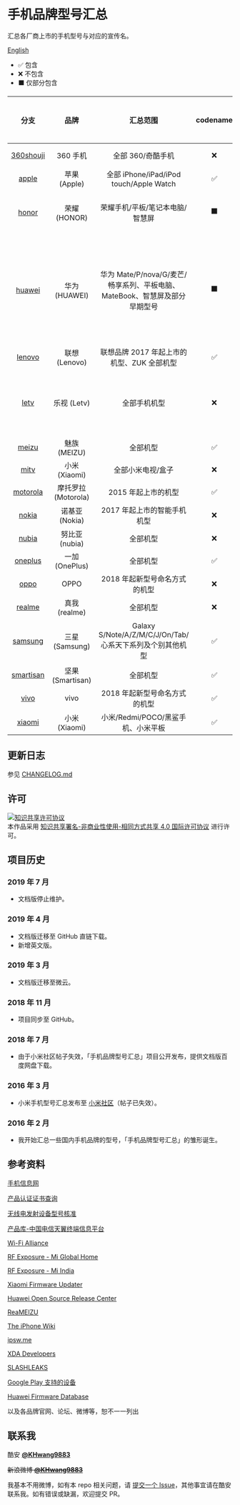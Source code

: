 # 手机品牌型号汇总

汇总各厂商上市的手机型号与对应的宣传名。

[English](https://github.com/KHwang9883/MobileModels/blob/master/README_en.md)

- ✅ 包含
- ❌ 不包含
- ⬛ 仅部分包含

| 分支 | 品牌 | 汇总范围 | codename | 国际机型 | 备注 |
| :-: | :-: | :-: | :-: | :-: | :-: |
| [360shouji](https://github.com/KHwang9883/MobileModels/blob/master/brands/360shouji.md) | 360 手机 | 全部 360/奇酷手机 | ❌ | ❌ | 已停更 |
| [apple](https://github.com/KHwang9883/MobileModels/blob/master/brands/apple.md) | 苹果 (Apple) | 全部 iPhone/iPad/iPod touch/Apple Watch | ✅ | ✅ | -- |
| [honor](https://github.com/KHwang9883/MobileModels/blob/master/brands/honor.md) | 荣耀 (HONOR) | 荣耀手机/平板/笔记本电脑/智慧屏 | ⬛ | ⬛ | [国际机型单独汇总](https://github.com/KHwang9883/MobileModels/blob/master/brands/honor_global_en.md) |
| [huawei](https://github.com/KHwang9883/MobileModels/blob/master/brands/huawei.md) | 华为 (HUAWEI) | 华为 Mate/P/nova/G/麦芒/畅享系列、平板电脑、MateBook、智慧屏及部分早期型号 | ⬛ | ⬛ | [国际机型单独汇总](https://github.com/KHwang9883/MobileModels/blob/master/brands/huawei_global_en.md)；[其他早期型号参阅此处](https://github.com/KHwang9883/MobileModels/blob/master/misc/early-huawei-models.md) |
| [lenovo](https://github.com/KHwang9883/MobileModels/blob/master/brands/lenovo.md) | 联想 (Lenovo) | 联想品牌 2017 年起上市的机型、ZUK 全部机型 | ✅ | ❌ | -- |
| [letv](https://github.com/KHwang9883/MobileModels/blob/master/brands/letv.md) | 乐视 (Letv) | 全部手机机型 | ❌ | ❌ | 已停更，不包含电视产品 |
| [meizu](https://github.com/KHwang9883/MobileModels/blob/master/brands/meizu.md) | 魅族 (MEIZU) | 全部机型 | ✅ | ✅ | -- |
| [mitv](https://github.com/KHwang9883/MobileModels/blob/master/brands/mitv.md) | 小米 (Xiaomi) | 全部小米电视/盒子 | ❌ | ⬛ | -- |
| [motorola](https://github.com/KHwang9883/MobileModels/blob/master/brands/motorola.md) | 摩托罗拉 (Motorola) | 2015 年起上市的机型 | ✅ | ❌ | -- |
| [nokia](https://github.com/KHwang9883/MobileModels/blob/master/brands/nokia.md) | 诺基亚 (Nokia) | 2017 年起上市的智能手机机型 | ❌ | ❌ | -- |
| [nubia](https://github.com/KHwang9883/MobileModels/blob/master/brands/nubia.md) | 努比亚 (nubia) | 全部机型 | ❌ | ❌ | -- |
| [oneplus](https://github.com/KHwang9883/MobileModels/blob/master/brands/oneplus.md) | 一加 (OnePlus) | 全部机型 | ✅ | ✅ | -- |
| [oppo](https://github.com/KHwang9883/MobileModels/blob/master/brands/oppo.md) | OPPO | 2018 年起新型号命名方式的机型 | ❌ | ❌ | -- |
| [realme](https://github.com/KHwang9883/MobileModels/blob/master/brands/realme.md) | 真我 (realme) | 全部机型 | ❌ | ✅ | -- |
| [samsung](https://github.com/KHwang9883/MobileModels/blob/master/brands/samsung.md) | 三星 (Samsung) | Galaxy S/Note/A/Z/M/C/J/On/Tab/心系天下系列及个别其他机型 | ✅ | ❌ | [早期型号参阅此处](https://github.com/KHwang9883/MobileModels/blob/master/misc/early-samsung-models.md) |
| [smartisan](https://github.com/KHwang9883/MobileModels/blob/master/brands/smartisan.md) | 坚果 (Smartisan) | 全部机型 | ✅ | ❌ | -- |
| [vivo](https://github.com/KHwang9883/MobileModels/blob/master/brands/vivo.md) | vivo | 2018 年起新型号命名方式的机型 | ✅ | ❌ | -- |
| [xiaomi](https://github.com/KHwang9883/MobileModels/blob/master/brands/xiaomi.md) | 小米 (Xiaomi) | 小米/Redmi/POCO/黑鲨手机、小米平板 | ✅ | ✅ | -- |

## 更新日志

参见 [CHANGELOG.md](https://github.com/KHwang9883/MobileModels/blob/master/CHANGELOG.md)

## 许可

<a rel="license" href="https://creativecommons.org/licenses/by-nc-sa/4.0/"><img alt="知识共享许可协议" style="border-width:0" src="https://i.creativecommons.org/l/by-nc-sa/4.0/88x31.png" /></a><br />本作品采用 <a rel="license" href="https://creativecommons.org/licenses/by-nc-sa/4.0/">知识共享署名-非商业性使用-相同方式共享 4.0 国际许可协议</a> 进行许可。

## 项目历史

### 2019 年 7 月

- 文档版停止维护。

### 2019 年 4 月

- 文档版迁移至 GitHub 直链下载。
- 新增英文版。

### 2019 年 3 月

- 文档版迁移至微云。

### 2018 年 11 月

- 项目同步至 GitHub。

### 2018 年 7 月

- 由于小米社区帖子失效，「手机品牌型号汇总」项目公开发布，提供文档版百度网盘下载。

### 2016 年 3 月

- 小米手机型号汇总发布至 [小米社区](http://bbs.xiaomi.cn/t-12641411)（帖子已失效）。

### 2016 年 2 月

- 我开始汇总一些国内手机品牌的型号，「手机品牌型号汇总」的雏形诞生。

## 参考资料

[手机信息网](http://shouji.tenaa.com.cn)

[产品认证证书查询](http://webdata.cqccms.com.cn/webdata/query/CCCCerti.do)

[无线电发射设备型号核准](https://zwfw.miit.gov.cn/miit/resultSearch?categoryTreeId=313)

[产品库-中国电信天翼终端信息平台](http://surfing.tydevice.com/pud_phone.do)

[Wi-Fi Alliance](https://www.wi-fi.org)

[RF Exposure - Mi Global Home](http://www.mi.com/global/certification/rfexposure/)

[RF Exposure - Mi India](http://www.mi.com/in/certification/rfexposure/)

[Xiaomi Firmware Updater](https://xiaomifirmwareupdater.com/)

[Huawei Open Source Release Center](https://consumer.huawei.com/en/opensource/)

[ReaMEIZU](https://reameizu.com/)

[The iPhone Wiki](https://www.theiphonewiki.com)

[ipsw.me](https://ipsw.me)

[XDA Developers](https://www.xda-developers.com)

[SLASHLEAKS](http://www.slashleaks.com)

[Google Play 支持的设备](http://storage.googleapis.com/play_public/supported_devices.html)

[Huawei Firmware Database](https://pro-teammt.ru/en/online-firmware-database-ru/)

以及各品牌官网、论坛、微博等，恕不一一列出

## 联系我

酷安 **[@KHwang9883](http://www.coolapk.com/u/497671)**

~~新浪微博 **[@KHwang9883](https://weibo.com/huangyf9883)**~~

我基本不用微博，如有本 repo 相关问题，请 [提交一个 Issue](https://github.com/KHwang9883/MobileModels/issues)，其他事宜请在酷安联系我。如有错误或缺漏，欢迎提交 PR。
